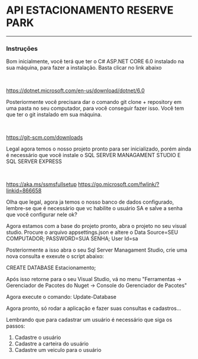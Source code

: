 <h1> API ESTACIONAMENTO RESERVE PARK</h1>
<hr />

<h3> Instruções </h3>
<p> Bom inicialmente, você terá que ter o C# ASP.NET CORE 6.0 instalado na sua máquina, para fazer a instalação. Basta clicar no link abaixo </p> 
<br/>

https://dotnet.microsoft.com/en-us/download/dotnet/6.0
<br/>

<p> Posteriormente você precisara dar o comando git clone + repository em uma pasta no seu computador, para você conseguir fazer isso. Você tem que ter o git instalado em sua máquina. </p>
<br/>

https://git-scm.com/downloads
<br/>

<p> Legal agora temos o nosso projeto pronto para ser inicializado, porém ainda é necessário que você instale o  SQL SERVER MANAGAMENT STUDIO E SQL SERVER EXPRESS </p>
<br />

https://aka.ms/ssmsfullsetup
https://go.microsoft.com/fwlink/?linkid=866658

<p> Olha que legal, agora ja temos o nosso banco de dados configurado, lembre-se que é necessário que vc habilite o usuário SA e salve a senha que você configurar nele ok? </p>

<p> Agora estamos com a base do projeto pronto, abra o projeto no seu visual studio. Procure o arquivo appsettings.json e altere o Data Source=SEU COMPUTADOR; PASSWORD=SUA SENHA; User Id=sa </p>

Posteriormente a isso abra o seu Sql Server Managament Studio, crie uma nova consulta e exexute o script abaixo:

CREATE DATABASE Estacionamento;

Após isso retorne para o seu Visual Studio, vá no menu "Ferramentas -> Gerenciador de Pacotes do Nuget -> Console do Gerenciador de Pacotes"

Agora execute o comando: Update-Database

Agora pronto, só rodar a aplicação e fazer suas consultas e cadastros...

Lembrando que para cadastrar um usuário é necessário que siga os passos:

1. Cadastre o usuário
2. Cadastre a carteira do usuário
3. Cadastre um veiculo para o usuário

